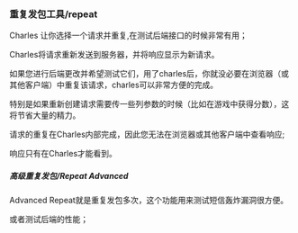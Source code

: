 ### 重复发包工具/repeat

Charles 让你选择一个请求并重复,在测试后端接口的时候非常有用；

Charles将请求重新发送到服务器，并将响应显示为新请求。 

如果您进行后端更改并希望测试它们，用了charles后，你就没必要在浏览器（或其他客户端）中重复该请求，charles可以非常方便的完成。

特别是如果重新创建请求需要传一些列参数的时候（比如在游戏中获得分数），这将节省大量的精力。

请求的重复在Charles内部完成，因此您无法在浏览器或其他客户端中查看响应; 

响应只有在Charles才能看到。

##### 高级重复发包/Repeat Advanced
Advanced Repeat就是重复发包多次，这个功能用来测试短信轰炸漏洞很方便。

或者测试后端的性能；